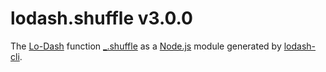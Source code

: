 # lodash.shuffle v3.0.0

The [Lo-Dash](https://lodash.com/) function [_.shuffle](http://lodash.com/docs#shuffle) as a [Node.js](http://nodejs.org/) module generated by [lodash-cli](https://www.npmjs.com/package/lodash-cli).
